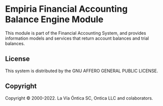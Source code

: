 ﻿# Empiria Financial Accounting Balance Engine Module

This module is part of the Financial Accounting System, and provides information
models and services that return account balances and trial balances.

## License

This system is distributed by the GNU AFFERO GENERAL PUBLIC LICENSE.

## Copyright

Copyright © 2000-2022. La Vía Óntica SC, Ontica LLC and colaborators.
